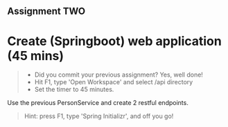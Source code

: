 Assignment TWO
-

Create (Springboot) web application (45 mins)
=

> - Did you commit your previous assignment? Yes, well done!   
> - Hit F1, type 'Open Workspace' and select /api directory
> - Set the timer to 45 minutes.

Use the previous PersonService and create 2 restful endpoints.

> Hint: press F1, type 'Spring Initializr', and off you go!
